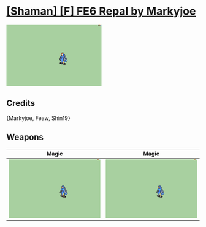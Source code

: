 # [\[Shaman\] \[F\] FE6 Repal by Markyjoe](./)

<img src="./6.%20Magic/Magic_000.png" alt="[Shaman] [F] FE6 Repal by Markyjoe standing" />

## Credits

{Markyjoe, Feaw, Shin19}

## Weapons


|Magic |Magic |
|  :---: | :---: |
| <img alt="Magic animation" src="./6.%20Magic/Magic.gif" /> | <img alt="Magic animation" src="./6.%20Magic%20(Fixed)%20%7BShin19%7D/Magic.gif" /> |
